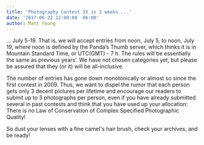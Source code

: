 ```yaml
---
title: 'Photography Contest IX in 2 weeks ...'
date: '2017-06-22 12:00:00 -06:00'
author: Matt Young
---
```


… July 5-19. That is, we will accept entries from noon, July 5, to noon, July 19, where noon is defined by the Panda’s Thumb server, which thinks it is in Mountain Standard Time, or UTC(GMT) - 7 h. The rules will be essentially the same as previous years’. We have not chosen categories yet, but please be assured that they (or it) will be all-inclusive.

The number of entries has gone down monotonically or almost so since the first contest in 2009. Thus, we want to dispel the rumor that each person gets only 3 decent pictures per lifetime and encourage our readers to submit up to 3 photographs per person, even if you have already submitted several in past contests and think that you have used up your allocation: There is no Law of Conservation of Complex Specified Photographic Quality!

So dust your lenses with a fine camel's hair brush, check your archives, and be ready! 
